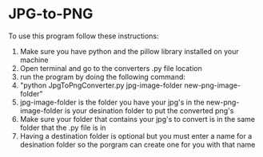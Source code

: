 # JPG-to-PNG
To use this program follow these instructions:
1. Make sure you have python and the pillow library installed on your machine
2. Open terminal and go to the converters .py file location
3. run the program by doing the following command:
4. "python JpgToPngConverter.py jpg-image-folder new-png-image-folder"
5. jpg-image-folder is the folder you have your jpg's in the new-png-image-folder is your desination folder to put the converted png's
6. Make sure your folder that contains your jpg's to convert is in the same folder that the .py file is in
7. Having a destination folder is optional but you must enter a name for a desination folder so the porgram can create one for you with that name
